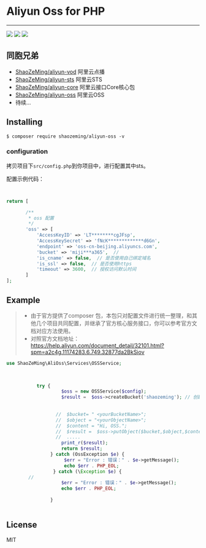 # Aliyun Oss for PHP

---
[![](https://travis-ci.org/ShaoZeMing/Aliyun-Oss.svg?branch=master)](https://travis-ci.org/ShaoZeMing/Aliyun-Oss) 
[![](https://img.shields.io/packagist/v/ShaoZeMing/aliyun-oss.svg)](https://packagist.org/packages/shaozeming/aliyun-oss) 
[![](https://img.shields.io/packagist/dt/ShaoZeMing/aliyun-oss.svg)](https://packagist.org/packages/stichoza/shaozeming/aliyun-oss)



## 同胞兄弟

- [ShaoZeMing/aliyun-vod](https://github.com/ShaoZeMing/Aliyun-Vod) 阿里云点播
- [ShaoZeMing/aliyun-sts](https://github.com/ShaoZeMing/Aliyun-Sts) 阿里云STS
- [ShaoZeMing/aliyun-core](https://github.com/ShaoZeMing/Aliyun-Core) 阿里云接口Core核心包
- [ShaoZeMing/aliyun-oss](https://github.com/ShaoZeMing/Aliyun-Oss) 阿里云OSS
- 待续...

## Installing

```shell
$ composer require shaozeming/aliyun-oss -v
```

### configuration 

拷贝项目下`src/config.php`到你项目中，进行配置其中sts。

配置示例代码：

```php


return [

       /**
        * oss 配置
        */
       'oss' => [
           'AccessKeyID' => 'LT********cgJFsp',
           'AccessKeySecret' => 'fNcK*************d6Gn',
           'endpoint' => 'oss-cn-beijing.aliyuncs.com',
           'bucket' => 'miji***a365',  //
           'is_cname' => false,  // 是否使用自己绑定域名
           'is_ssl' => false,  // 是否使用https
           'timeout' => 3600,  // 授权访问默认时间
       ]
];


```

## Example

> - 由于官方提供了composer 包，本包只对配置文件进行统一整理，和其他几个项目共同配置，并继承了官方核心服务接口，你可以参考官方文档对应方法使用。
> - 对照官方文档地址：https://help.aliyun.com/document_detail/32101.html?spm=a2c4g.11174283.6.749.32877da2BkSiov



```php
use ShaoZeMing\AliOss\Services\OSSService;

 
    
           try {
                    $oss = new OSSService($config);
                    $result =  $oss->createBucket('shaozeming'); // 创建Bucket
                   
                   
                  //  $bucket= " <yourBucketName>";
                  //  $object = "<yourObjectName>";  
                  //  $content = "Hi, OSS.";
                  //  $result =  $oss->putObject($bucket,$object,$content); // 上传文件
                  //  .....
                    print_r($result);
                    return $result;
                } catch (OssException $e) {
                     $err = "Error : 错误：" . $e->getMessage();
                     echo $err . PHP_EOL;
                 } catch (\Exception $e) {
        //
                    $err = "Error : 错误：" . $e->getMessage();
                    echo $err . PHP_EOL;
        
                }
       


```

## License

MIT

